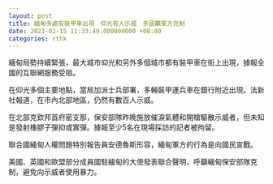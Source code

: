 ```yaml
---
layout: post
title: 緬甸多處有裝甲車出現　仰光有人示威　多國籲軍方克制
date: 2021-02-15 11:33:49.000000000 +08:00
categories: rthk
---
```


緬甸局勢持續緊張，最大城市仰光和另外多個城市都有裝甲車在街上出現，據報全國的互聯網服務受阻。

在仰光多個主要地點，當局加派士兵部署，多輛裝甲運兵車在銀行附近出現。法新社報道，在市內北部地區，仍然有數百人示威。

在北部克欽邦首府密支那，保安部隊昨晚施放催淚氣體和開槍驅散示威者，但未知是發射橡膠子彈抑或實彈。據報至少5名在現場採訪的記者被拘留。

聯合國緬甸人權問題特別報告員安德魯斯形容，緬甸軍方的行為是向國民宣戰。

美國、英國和歐盟部分成員國駐緬甸的大使發表聯合聲明，呼籲緬甸保安部隊克制，避免向示威者使用暴力。
